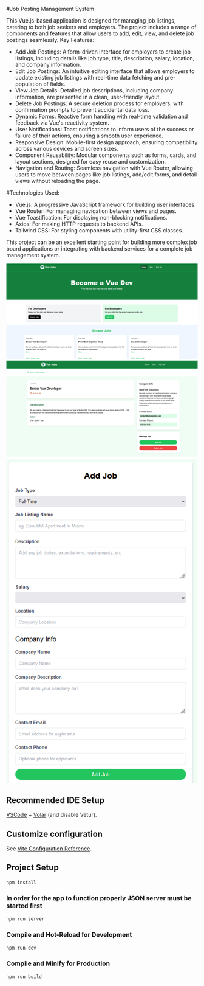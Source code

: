#Job Posting Management System

This Vue.js-based application is designed for managing job listings, catering to both job seekers and employers. The project includes a range of components and features that allow users to add, edit, view, and delete job postings seamlessly.
Key Features:

  -  Add Job Postings: A form-driven interface for employers to create job listings, including details like job type, title, description, salary, location, and company information.
  -  Edit Job Postings: An intuitive editing interface that allows employers to update existing job listings with real-time data fetching and pre-population of fields.
  -  View Job Details: Detailed job descriptions, including company information, are presented in a clean, user-friendly layout.
  -  Delete Job Postings: A secure deletion process for employers, with confirmation prompts to prevent accidental data loss.
  -  Dynamic Forms: Reactive form handling with real-time validation and feedback via Vue's reactivity system.
  -  User Notifications: Toast notifications to inform users of the success or failure of their actions, ensuring a smooth user experience.
  -  Responsive Design: Mobile-first design approach, ensuring compatibility across various devices and screen sizes.
  -  Component Reusability: Modular components such as forms, cards, and layout sections, designed for easy reuse and customization.
  -  Navigation and Routing: Seamless navigation with Vue Router, allowing users to move between pages like job listings, add/edit forms, and detail views without reloading the page.

#Technologies Used:

  -  Vue.js: A progressive JavaScript framework for building user interfaces.
  -  Vue Router: For managing navigation between views and pages.
  -  Vue Toastification: For displaying non-blocking notifications.
  -  Axios: For making HTTP requests to backend APIs.
  -  Tailwind CSS: For styling components with utility-first CSS classes.

This project can be an excellent starting point for building more complex job board applications or integrating with backend services for a complete job management system.

![alt text](https://raw.githubusercontent.com/StanciuMihai/Vue-Jobs/main/src/assets/preview1.PNG)
![alt text](https://raw.githubusercontent.com/StanciuMihai/Vue-Jobs/main/src/assets/preview2.PNG)
![alt text](https://raw.githubusercontent.com/StanciuMihai/Vue-Jobs/main/src/assets/preview3.PNG)


## Recommended IDE Setup

[VSCode](https://code.visualstudio.com/) + [Volar](https://marketplace.visualstudio.com/items?itemName=Vue.volar) (and disable Vetur).

## Customize configuration

See [Vite Configuration Reference](https://vitejs.dev/config/).

## Project Setup

```sh
npm install
```

### In order for the app to function properly JSON server must be started first

```sh
npm run server
```

### Compile and Hot-Reload for Development

```sh
npm run dev
```

### Compile and Minify for Production

```sh
npm run build
```
